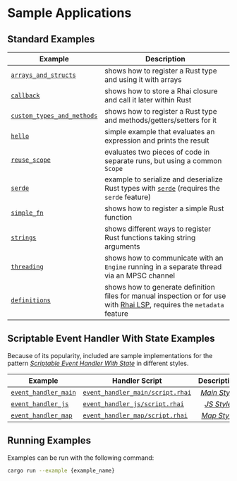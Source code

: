 Sample Applications
===================

Standard Examples
-----------------

| Example                                                   | Description                                                                                                                                                 |
| --------------------------------------------------------- | ----------------------------------------------------------------------------------------------------------------------------------------------------------- |
| [`arrays_and_structs`](arrays_and_structs.rs)             | shows how to register a Rust type and using it with arrays                                                                                                  |
| [`callback`](callback.rs)                                 | shows how to store a Rhai closure and call it later within Rust                                                                                             |
| [`custom_types_and_methods`](custom_types_and_methods.rs) | shows how to register a Rust type and methods/getters/setters for it                                                                                        |
| [`hello`](hello.rs)                                       | simple example that evaluates an expression and prints the result                                                                                           |
| [`reuse_scope`](reuse_scope.rs)                           | evaluates two pieces of code in separate runs, but using a common `Scope`                                                                                   |
| [`serde`](serde.rs)                                       | example to serialize and deserialize Rust types with [`serde`](https://crates.io/crates/serde) (requires the `serde` feature)                               |
| [`simple_fn`](simple_fn.rs)                               | shows how to register a simple Rust function                                                                                                                |
| [`strings`](strings.rs)                                   | shows different ways to register Rust functions taking string arguments                                                                                     |
| [`threading`](threading.rs)                               | shows how to communicate with an `Engine` running in a separate thread via an MPSC channel                                                                  |
| [`definitions`](./definitions)                            | shows how to generate definition files for manual inspection or for use with [Rhai LSP](https://github.com/rhaiscript/lsp), requires the `metadata` feature |


Scriptable Event Handler With State Examples
-------------------------------------------

Because of its popularity, included are sample implementations for the pattern
[_Scriptable Event Handler With State_](https://rhai.rs/book/patterns/events.html) in different styles.

| Example                                    | Handler Script                                                     |                         Description                         |
| ------------------------------------------ | ------------------------------------------------------------------ | :---------------------------------------------------------: |
| [`event_handler_main`](event_handler_main) | [`event_handler_main/script.rhai`](event_handler_main/script.rhai) | [_Main Style_](https://rhai.rs/book/patterns/events-1.html) |
| [`event_handler_js`](event_handler_js)     | [`event_handler_js/script.rhai`](event_handler_js/script.rhai)     |  [_JS Style_](https://rhai.rs/book/patterns/events-2.html)  |
| [`event_handler_map`](event_handler_map)   | [`event_handler_map/script.rhai`](event_handler_map/script.rhai)   | [_Map Style_](https://rhai.rs/book/patterns/events-3.html)  |


Running Examples
----------------

Examples can be run with the following command:

```sh
cargo run --example {example_name}
```
